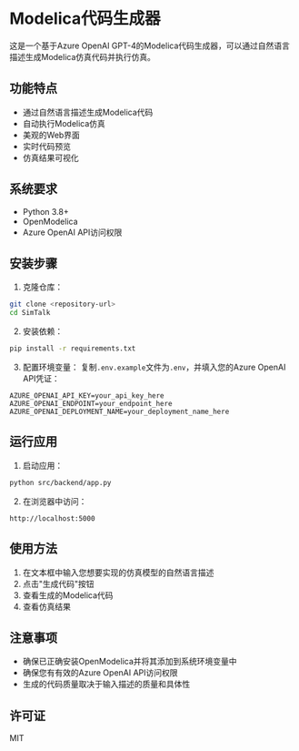 # Modelica代码生成器

这是一个基于Azure OpenAI GPT-4的Modelica代码生成器，可以通过自然语言描述生成Modelica仿真代码并执行仿真。

## 功能特点

- 通过自然语言描述生成Modelica代码
- 自动执行Modelica仿真
- 美观的Web界面
- 实时代码预览
- 仿真结果可视化

## 系统要求

- Python 3.8+
- OpenModelica
- Azure OpenAI API访问权限

## 安装步骤

1. 克隆仓库：
```bash
git clone <repository-url>
cd SimTalk
```

2. 安装依赖：
```bash
pip install -r requirements.txt
```

3. 配置环境变量：
复制`.env.example`文件为`.env`，并填入您的Azure OpenAI API凭证：
```
AZURE_OPENAI_API_KEY=your_api_key_here
AZURE_OPENAI_ENDPOINT=your_endpoint_here
AZURE_OPENAI_DEPLOYMENT_NAME=your_deployment_name_here
```

## 运行应用

1. 启动应用：
```bash
python src/backend/app.py
```

2. 在浏览器中访问：
```
http://localhost:5000
```

## 使用方法

1. 在文本框中输入您想要实现的仿真模型的自然语言描述
2. 点击"生成代码"按钮
3. 查看生成的Modelica代码
4. 查看仿真结果

## 注意事项

- 确保已正确安装OpenModelica并将其添加到系统环境变量中
- 确保您有有效的Azure OpenAI API访问权限
- 生成的代码质量取决于输入描述的质量和具体性

## 许可证

MIT 